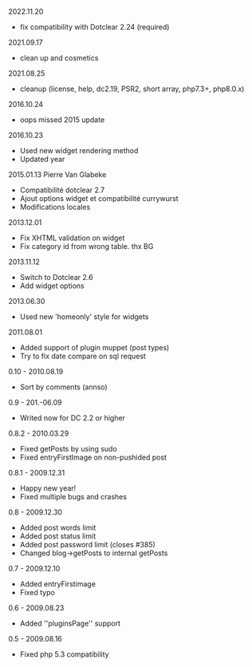 2022.11.20
- fix compatibility with Dotclear 2.24 (required)

2021.09.17
- clean up and cosmetics

2021.08.25
- cleanup (license, help, dc2.19, PSR2, short array, php7.3+, php8.0.x)

2016.10.24
- oops missed 2015 update

2016.10.23
- Used new widget rendering method
- Updated year 

2015.01.13 Pierre Van Glabeke 
- Compatibilité dotclear 2.7 
- Ajout options widget et compatibilité currywurst 
- Modifications locales 

2013.12.01
- Fix XHTML validation on widget
- Fix category id from wrong table. thx BG

2013.11.12
- Switch to Dotclear 2.6
- Add widget options

2013.06.30
- Used new 'homeonly' style for widgets

2011.08.01
- Added support of plugin muppet (post types)
- Try to fix date compare on sql request

0.10 - 2010.08.19
- Sort by comments (annso)

0.9 - 201.-06.09
- Writed now for DC 2.2 or higher

0.8.2 - 2010.03.29
- Fixed getPosts by using sudo
- Fixed entryFirstImage on non-pushided post

0.8.1 - 2009.12.31
- Happy new year!
- Fixed multiple bugs and crashes

0.8 - 2009.12.30
- Added post words limit
- Added post status limit
- Added post password limit (closes #385)
- Changed blog->getPosts to internal getPosts

0.7 - 2009.12.10
- Added entryFirstimage
- Fixed typo

0.6 - 2009.08.23
- Added ''pluginsPage'' support

0.5 - 2009.08.16
- Fixed php 5.3 compatibility
